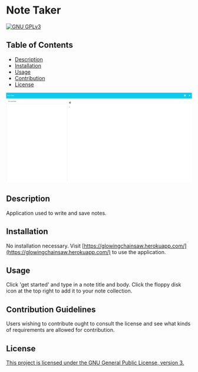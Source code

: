 
  # Note Taker
  
  [![GNU GPLv3](https://img.shields.io/badge/License-GPLv3-blue.svg)](https://www.gnu.org/licenses/gpl-3.0)

  ## Table of Contents
  - [Description](#Description)
  - [Installation](#Installation)
  - [Usage](#Usage)
  - [Contribution](#Contribution)
  - [License](#License)
  
  ![Screenshot of website.](screenshot.png)
  
  ## Description
  Application used to write and save notes.

  ## Installation
  No installation necessary. Visit [https://glowingchainsaw.herokuapp.com/](https://glowingchainsaw.herokuapp.com/) to use the application.

  ## Usage
  Click 'get started' and type in a note title and body. Click the floppy disk icon at the top right to add it to your note collection.

  ## Contribution Guidelines
  Users wishing to contribute ought to consult the license and see what kinds of requirements are allowed for contribution.

  ## License
  [This project is licensed under the GNU General Public License, version 3.](https://www.gnu.org/licenses/gpl-3.0)
